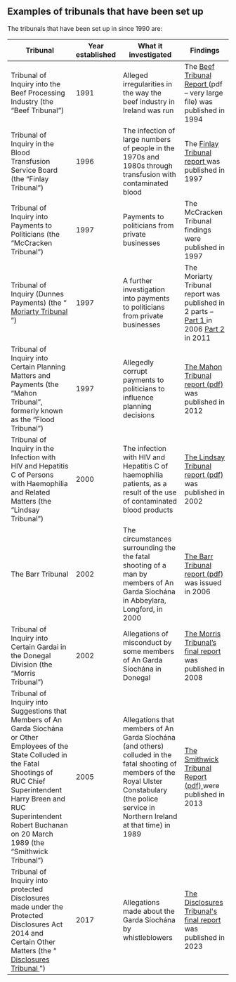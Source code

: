 ##  Examples of tribunals that have been set up

The tribunals that have been set up in since 1990 are:

**Tribunal** |  **Year established** |  **What it investigated** |  **Findings**  
---|---|---|---  
Tribunal of Inquiry into the Beef Processing Industry (the “Beef Tribunal”)  |  1991  |  Alleged irregularities in the way the beef industry in Ireland was run  |  The [ Beef Tribunal Report ](https://opac.oireachtas.ie/AWData/Library3/Library2/DL029085.pdf) (pdf – very large file) was published in 1994   
Tribunal of Inquiry in the Blood Transfusion Service Board (the “Finlay Tribunal”)  |  1996  |  The infection of large numbers of people in the 1970s and 1980s through transfusion with contaminated blood  |  The [ Finlay Tribunal report ](https://www.lenus.ie/bitstream/handle/10147/45442/7843.pdf?sequence=1&isAllowed=y) was published in 1997   
Tribunal of Inquiry into Payments to Politicians (the “McCracken Tribunal”)  |  1997  |  Payments to politicians from private businesses  |  The McCracken Tribunal findings were published in 1997   
Tribunal of Inquiry (Dunnes Payments) (the “ [ Moriarty Tribunal ](https://moriarty-tribunal.ie/wp-content/uploads/2016/09/sitecontent_426.pdf) ”)  |  1997  |  A further investigation into payments to politicians from private businesses  |  The Moriarty Tribunal report was published in 2 parts –  [ Part 1 ](https://moriarty-tribunal.ie/wp-content/uploads/2016/09/SITECONTENT_26.pdf) in 2006  [ Part 2 ](https://moriarty-tribunal.ie/wp-content/uploads/2016/09/sitecontent_426.pdf) in 2011   
Tribunal of Inquiry into Certain Planning Matters and Payments (the “Mahon Tribunal”, formerly known as the “Flood Tribunal”)  |  1997  |  Allegedly corrupt payments to politicians to influence planning decisions  |  [ The Mahon Tribunal report (pdf) ](https://planningtribunal.ie/wp-content/uploads/2019/04/sitecontent_1257.pdf) was published in 2012   
Tribunal of Inquiry in the Infection with HIV and Hepatitis C of Persons with Haemophilia and Related Matters (the “Lindsay Tribunal”)  |  2000  |  The infection with HIV and Hepatitis C of haemophilia patients, as a result of the use of contaminated blood products  |  [ The Lindsay Tribunal report (pdf) ](https://assets.gov.ie/42662/ea2b2faad3434d4fa7afed177c1bbb0f.pdf) was published in 2002   
The Barr Tribunal  |  2002  |  The circumstances surrounding the the fatal shooting of a man by members of An Garda Síochána in Abbeylara, Longford, in 2000  |  [ The Barr Tribunal report (pdf) ](https://opac.oireachtas.ie/Data/Library3/Library2/DL065014.pdf) was issued in 2006   
Tribunal of Inquiry into Certain Gardai in the Donegal Division (the “Morris Tribunal”)  |  2002  |  Allegations of misconduct by some members of An Garda Síochána in Donegal  |  [ The Morris Tribunal’s final report ](https://www.gov.ie/en/collection/539ba-morris-tribunal/) was published in 2008   
Tribunal of Inquiry into Suggestions that Members of An Garda Síochána or Other Employees of the State Colluded in the Fatal Shootings of RUC Chief Superintendent Harry Breen and RUC Superintendent Robert Buchanan on 20 March 1989 (the “Smithwick Tribunal”)  |  2005  |  Allegations that members of An Garda Síochána (and others) colluded in the fatal shooting of members of the Royal Ulster Constabulary (the police service in Northern Ireland at that time) in 1989  |  [ The Smithwick Tribunal Report (pdf) ](https://opac.oireachtas.ie/AWData/Library3/smithwickFinal03122013_171046.pdf) were published in 2013   
Tribunal of Inquiry into protected Disclosures made under the Protected Disclosures Act 2014 and Certain Other Matters (the “ [ Disclosures Tribunal ](https://www.disclosuretribunal.ie/fourth-interim-report-of-the-tribunal-of-inquiry-term-of-reference-p-garda-whistleblowers-the-case-of-garda-nicholas-keogh-volume-1-and-volume-2/) ”)  |  2017  |  Allegations made about the Garda Síochána by whistleblowers  |  [ The Disclosures Tribunal's final report ](https://www.disclosuretribunal.ie/sixth-and-final-report/) was published in 2023   
  
